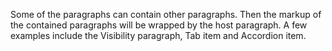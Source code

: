 Some of the paragraphs can contain other paragraphs. Then the markup of the contained paragraphs will be wrapped by the host paragraph. A few examples include the Visibility paragraph, Tab item and Accordion item.